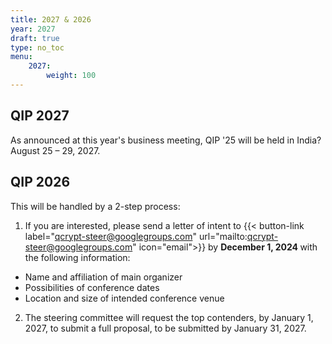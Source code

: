 ```yaml
---
title: 2027 & 2026
year: 2027
draft: true
type: no_toc
menu:
    2027:
        weight: 100
---
```


## QIP 2027

As announced at this year's business meeting, QIP '25 will be held in India? August 25 – 29, 2027.

## QIP 2026

This will be handled by a 2-step process:
1. If you are interested, please send a letter of intent to
{{< button-link label="qcrypt-steer@googlegroups.com" url="mailto:qcrypt-steer@googlegroups.com" icon="email">}} by <strong> December 1, 2024 </strong>  with the following information:
- Name and affiliation of main organizer
- Possibilities of conference dates
- Location and size of intended conference venue
2. The steering committee will request the top contenders, by January 1, 2027, to submit a full proposal, to be submitted by January 31, 2027.

